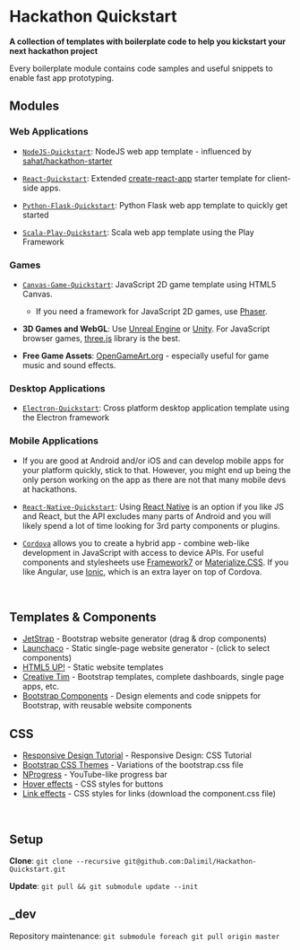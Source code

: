 # Hackathon Quickstart
**A collection of templates with boilerplate code to help you kickstart your next hackathon project**

Every boilerplate module contains code samples and useful snippets to enable fast app prototyping.

## Modules

### Web Applications

* [`NodeJS-Quickstart`](https://github.com/Dalimil/NodeJS-Quickstart): NodeJS web app template - influenced by [sahat/hackathon-starter](https://github.com/sahat/hackathon-starter)

* [`React-Quickstart`](https://github.com/Dalimil/React-Quickstart): Extended [create-react-app](https://github.com/facebookincubator/create-react-app) starter template for client-side apps.

* [`Python-Flask-Quickstart`](https://github.com/Dalimil/Python-Flask-Quickstart): Python Flask web app template to quickly get started

* [`Scala-Play-Quickstart`](https://github.com/Dalimil/Scala-Play-Quickstart): Scala web app template using the Play Framework

### Games

* [`Canvas-Game-Quickstart`](https://github.com/Dalimil/Canvas-Game-Quickstart): JavaScript 2D game template using HTML5 Canvas.
	* If you need a framework for JavaScript 2D games, use [Phaser](http://phaser.io/).

* **3D Games and WebGL**: Use [Unreal Engine](https://www.unrealengine.com/what-is-unreal-engine-4) or [Unity](http://unity3d.com/). For JavaScript browser games, [three.js](http://threejs.org/) library is the best.

* **Free Game Assets**: [OpenGameArt.org](http://opengameart.org/collections) - especially useful for game music and sound effects.

### Desktop Applications

* [`Electron-Quickstart`](https://github.com/Dalimil/Electron-Quickstart): Cross platform desktop application template using the Electron framework

### Mobile Applications

* If you are good at Android and/or iOS and can develop mobile apps for your platform quickly, stick to that. However, you might end up being the only person working on the app as there are not that many mobile devs at hackathons. 

* [`React-Native-Quickstart`](https://github.com/Dalimil/React-Native-Quickstart): Using [React Native](https://facebook.github.io/react-native/) is an option if you like JS and React, but the API excludes many parts of Android and you will likely spend a lot of time looking for 3rd party components or plugins.

* [`Cordova`](https://cordova.apache.org/) allows you to create a hybrid app - combine web-like development in JavaScript with access to device APIs. For useful components and stylesheets use [Framework7](https://framework7.io/) or [Materialize.CSS](http://materializecss.com/). If you like Angular, use [Ionic](http://ionicframework.com/), which is an extra layer on top of Cordova.

<br>

## Templates & Components

* [JetStrap](https://jetstrap.com/demo) - Bootstrap website generator (drag & drop components)
* [Launchaco](http://launchaco.com/build/) - Static single-page website generator - (click to select components)
* [HTML5 UP!](https://html5up.net/) - Static website templates
* [Creative Tim](http://www.creative-tim.com/) - Bootstrap templates, complete dashboards, single page apps, etc.
* [Bootstrap Components](http://bootsnipp.com/) - Design elements and code snippets for Bootstrap, with reusable website components

## CSS

* [Responsive Design Tutorial](https://internetingishard.com/html-and-css/responsive-design/) - Responsive Design: CSS Tutorial 
* [Bootstrap CSS Themes](http://bootswatch.com/) - Variations of the bootstrap.css file
* [NProgress](https://github.com/rstacruz/nprogress) - YouTube-like progress bar
* [Hover effects](http://ianlunn.github.io/Hover/) - CSS styles for buttons
* [Link effects](http://tympanus.net/Development/CreativeLinkEffects/) - CSS styles for links (download the component.css file)

<br>

## Setup
**Clone**: ```git clone --recursive git@github.com:Dalimil/Hackathon-Quickstart.git```

**Update**: ```git pull && git submodule update --init```

## _dev
Repository maintenance: ```git submodule foreach git pull origin master```
